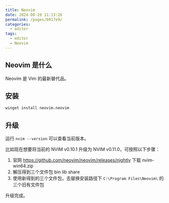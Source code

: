```yaml
---
title: Neovim
date: 2024-08-20 11:13:26
permalink: /pages/b917e9/
categories: 
  - editor
tags: 
  - editor
  - Neovim
---
```


## Neovim 是什么

Neovim 是 Vim 的最新替代品。

## 安装

```sh
winget install neovim.neovim
```

## 升级

运行 `nvim --version` 可以查看当前版本。

比如现在想要将当前的 NVIM v0.10.1 升级为 NVIM v0.11.0，可按照以下步骤：

1. 官网 https://github.com/neovim/neovim/releases/nightly 下载 nvim-win64.zip
2. 解压得到三个文件包 bin lib share
3. 使用新得到的三个文件包，去替换安装路径下 `C:\Program Files\Neovim\` 的三个旧有文件包

升级完成。

